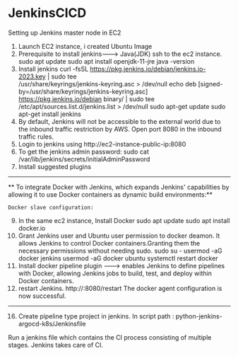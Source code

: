 # JenkinsCICD


Setting up Jenkins master node in EC2 
1. Launch EC2 instance, i created Ubuntu Image
2. Prerequisite to install jenkins---> Java(JDK)
   ssh to the ec2 instance.
   sudo apt update
   sudo apt install openjdk-11-jre
   java -version
4. Install jenkins
   curl -fsSL https://pkg.jenkins.io/debian/jenkins.io-2023.key | sudo tee \
  /usr/share/keyrings/jenkins-keyring.asc > /dev/null
echo deb [signed-by=/usr/share/keyrings/jenkins-keyring.asc] \
  https://pkg.jenkins.io/debian binary/ | sudo tee \
  /etc/apt/sources.list.d/jenkins.list > /dev/null
sudo apt-get update
sudo apt-get install jenkins
5. By default, Jenkins will not be accessible to the external world due to the inbound traffic restriction by AWS. Open port 8080 in the inbound traffic rules.
6. Login to jenkins using http://ec2-instance-public-ip:8080
7. To get the jenkins admin password:
   sudo cat /var/lib/jenkins/secrets/initialAdminPassword
8. Install suggested plugins
---------------------------------------------------------------------------------------------------------------------------
** To integrate Docker with Jenkins, which expands Jenkins' capabilities by allowing it to use Docker containers as dynamic build environments:**

    Docker slave configuration:
9.  In the same ec2 instance, Install Docker
    sudo apt update
    sudo apt install docker.io
10. Grant Jenkins user and Ubuntu user permission to docker deamon. It allows Jenkins to control Docker containers.Granting them the necessary permissions without needing sudo.
    sudo su - 
    usermod -aG docker jenkins
    usermod -aG docker ubuntu
    systemctl restart docker
11.  Install docker pipeline plugin ---> enables Jenkins to define pipelines with Docker, allowing Jenkins jobs to build, test, and deploy within Docker containers.
12. restart Jenkins.
    http://<ec2-instance-public-ip>:8080/restart
    The docker agent configuration is now successful.
--------------------------------------------------------------------------------------------------------------------------
16. Create pipeline type project in jenkins.
    In script path : python-jenkins-argocd-k8s/Jenkinsfile

Run a jenkins file which contains the CI process consisting of multiple stages. Jenkins takes care of CI.
   
   
